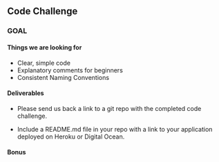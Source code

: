 ## Code Challenge

### GOAL

#### Things we are looking for

- Clear, simple code
- Explanatory comments for beginners
- Consistent Naming Conventions

#### Deliverables

- Please send us back a link to a git repo with the completed code challenge.

- Include a README.md file in your repo with a link to your application deployed on Heroku or Digital Ocean.

#### Bonus
